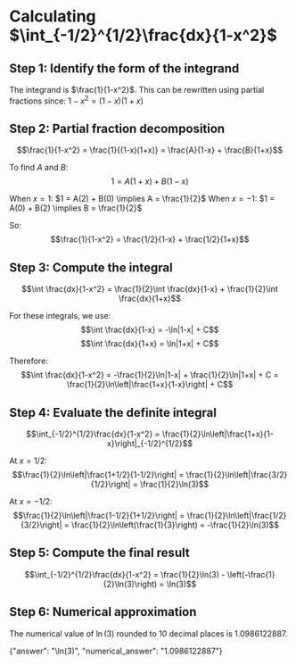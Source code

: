 # Calculating $\int_{-1/2}^{1/2}\frac{dx}{1-x^2}$

## Step 1: Identify the form of the integrand
The integrand is $\frac{1}{1-x^2}$. This can be rewritten using partial fractions since:
$1-x^2 = (1-x)(1+x)$

## Step 2: Partial fraction decomposition
$$\frac{1}{1-x^2} = \frac{1}{(1-x)(1+x)} = \frac{A}{1-x} + \frac{B}{1+x}$$

To find $A$ and $B$:
$$1 = A(1+x) + B(1-x)$$

When $x = 1$: $1 = A(2) + B(0) \implies A = \frac{1}{2}$
When $x = -1$: $1 = A(0) + B(2) \implies B = \frac{1}{2}$

So:
$$\frac{1}{1-x^2} = \frac{1/2}{1-x} + \frac{1/2}{1+x}$$

## Step 3: Compute the integral
$$\int \frac{dx}{1-x^2} = \frac{1}{2}\int \frac{dx}{1-x} + \frac{1}{2}\int \frac{dx}{1+x}$$

For these integrals, we use:
$$\int \frac{dx}{1-x} = -\ln|1-x| + C$$
$$\int \frac{dx}{1+x} = \ln|1+x| + C$$

Therefore:
$$\int \frac{dx}{1-x^2} = -\frac{1}{2}\ln|1-x| + \frac{1}{2}\ln|1+x| + C = \frac{1}{2}\ln\left|\frac{1+x}{1-x}\right| + C$$

## Step 4: Evaluate the definite integral
$$\int_{-1/2}^{1/2}\frac{dx}{1-x^2} = \frac{1}{2}\ln\left|\frac{1+x}{1-x}\right|_{-1/2}^{1/2}$$

At $x = 1/2$:
$$\frac{1}{2}\ln\left|\frac{1+1/2}{1-1/2}\right| = \frac{1}{2}\ln\left|\frac{3/2}{1/2}\right| = \frac{1}{2}\ln(3)$$

At $x = -1/2$:
$$\frac{1}{2}\ln\left|\frac{1-1/2}{1+1/2}\right| = \frac{1}{2}\ln\left|\frac{1/2}{3/2}\right| = \frac{1}{2}\ln\left(\frac{1}{3}\right) = -\frac{1}{2}\ln(3)$$

## Step 5: Compute the final result
$$\int_{-1/2}^{1/2}\frac{dx}{1-x^2} = \frac{1}{2}\ln(3) - \left(-\frac{1}{2}\ln(3)\right) = \ln(3)$$

## Step 6: Numerical approximation
The numerical value of $\ln(3)$ rounded to 10 decimal places is $1.0986122887$.

{"answer": "\ln(3)", "numerical_answer": "1.0986122887"}